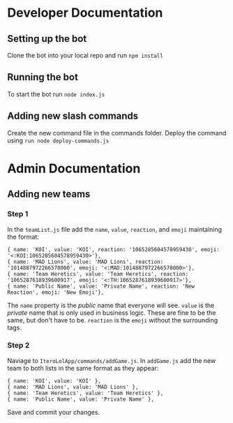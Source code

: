 # Developer Documentation

## Setting up the bot

Clone the bot into your local repo and run ```npm install```

## Running the bot

To start the bot run ```node index.js```

## Adding new slash commands

Create the new command file in the commands folder. Deploy the command using ```run node deploy-commands.js```

# Admin Documentation

## Adding new teams

### Step 1
In the `teamList.js` file add the `name`, `value`, `reaction`, and `emoji` maintaining the format:
````
{ name: 'KOI', value: 'KOI', reaction: '1065285604578959430', emoji: '<:KOI:1065285604578959430>'},
{ name: 'MAD Lions', value: 'MAD Lions', reaction: '1014887972266578000', emoji: '<:MAD:1014887972266578000>'},
{ name: 'Team Heretics', value: 'Team Heretics', reaction: '1065287618939600917', emoji: '<:TH:1065287618939600917>'},
{ name: 'Public Name', value: 'Private Name', reaction: 'New Reaction', emoji: 'New Emoji'},
````
The `name` property is the *public* name that everyone will see. `value` is the *private* name that is only used in business logic. These are fine to be the same, but don't have to be. `reaction` is the `emoji` without the surrounding tags. 

### Step 2
 Naviage to `IteroLolApp/commands/addGame.js`. In `addGame.js` add the new team to both lists in the same format as they appear:
 ````
 { name: 'KOI', value: 'KOI' },
 { name: 'MAD Lions', value: 'MAD Lions' },
 { name: 'Team Heretics', value: 'Team Heretics' },
 { name: 'Public Name', value: 'Private Name' },
 ````

 Save and commit your changes.